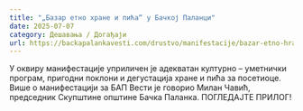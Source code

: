 ```yaml
---
title: "„Базар етно хране и пића“ у Бачкој Паланци"
date: 2025-07-07
category: Дешавања / Догађаји
url: https://backapalankavesti.com/drustvo/manifestacije/bazar-etno-hrane-i-pica-u-backoj-palanci-3/
---
```


У оквиру манифестације уприличен је адекватан културно – уметнички програм, пригодни поклони и дегустација хране и пића за посетиоце. Више о манифестацији за БАП Вести је говорио Милан Чавић, председник Скупштине општине Бачка Паланка. ПОГЛЕДАЈТЕ ПРИЛОГ!
